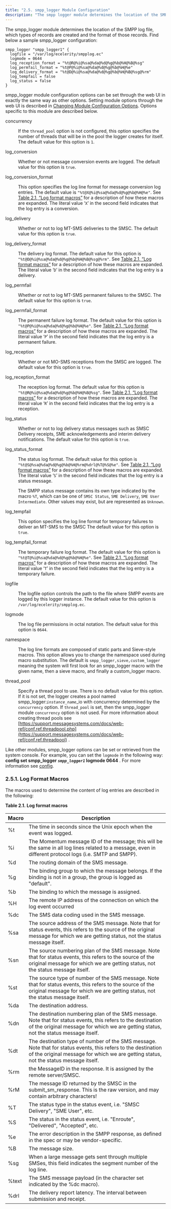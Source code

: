 ```yaml
---
title: "2.5. smpp_logger Module Configuration"
description: "The smpp logger module determines the location of the SMPP log file which types of records are created and the format of those records Find below a sample smpp logger configuration smpp logger module configuration options can be set through the web UI in exactly the same way as other..."
---
```


The smpp_logger module determines the location of the SMPP log file, which types of records are created and the format of those records. Find below a sample smpp_logger configuration:

```
smpp_logger "smpp_logger1" {
  logfile = "/var/log/ecelerity/smpplog.ec"
  logmode = 0644
  log_reception_format = "%t@R@%i@%sa@%da@%d@%g@%b@%H@%B@%sg"
  log_permfail_format = "%t@P@%i@%sa@%da@%d@%g@%b@%H@%e"
  log_delivery_format = "%t@D@%i@%sa@%da@%d@%g@%b@%H@%B@%sg@%rm"
  log_tempfail = false
  log_status = false
}
```

smpp_logger module configuration options can be set through the web UI in exactly the same way as other options. Setting module options through the web UI is described in [Changing Module Configuration Options](https://support.messagesystems.com/docs/web-ref/web3#web3.module_config). Options specific to this module are described below.

<dl class="variablelist">

<dt>concurrency</dt>

<dd>

If the `thread_pool` option is not configured, this option specifies the number of threads that will be in the pool the logger creates for itself. The default value for this option is `1`.

</dd>

<dt>log_conversion</dt>

<dd>

Whether or not message conversion events are logged. The default value for this option is `true`.

</dd>

<dt>log_conversion_format</dt>

<dd>

This option specifies the log line format for message conversion log entries. The default value is `"%t@X@%i@%sa@%da@%d@%g@%b@%H@%e"`. See [Table 2.1, “Log format macros”](mobility.configuration.smpp#mobility.log.macros "Table 2.1. Log format macros") for a description of how these macros are expanded. The literal value ‘`X`’ in the second field indicates that the log entry is a conversion.

</dd>

<dt>log_delivery</dt>

<dd>

Whether or not to log MT-SMS deliveries to the SMSC. The default value for this option is `true`.

</dd>

<dt>log_delivery_format</dt>

<dd>

The delivery log format. The default value for this option is `"%t@D@%i@%sa@%da@%d@%g@%b@%H@%B@%sg@%rm"`. See [Table 2.1, “Log format macros”](mobility.configuration.smpp#mobility.log.macros "Table 2.1. Log format macros") for a description of how these macros are expanded. The literal value ‘`D`’ in the second field indicates that the log entry is a delivery.

</dd>

<dt>log_permfail</dt>

<dd>

Whether or not to log MT-SMS permanent failures to the SMSC. The default value for this option is `true`.

</dd>

<dt>log_permfail_format</dt>

<dd>

The permanent failure log format. The default value for this option is `"%t@P@%i@%sa@%da@%d@%g@%b@%H@%e"`. See [Table 2.1, “Log format macros”](mobility.configuration.smpp#mobility.log.macros "Table 2.1. Log format macros") for a description of how these macros are expanded. The literal value ‘`P`’ in the second field indicates that the log entry is a permanent failure.

</dd>

<dt>log_reception</dt>

<dd>

Whether or not MO-SMS receptions from the SMSC are logged. The default value for this option is `true`.

</dd>

<dt>log_reception_format</dt>

<dd>

The reception log format. The default value for this option is `"%t@R@%i@%sa@%da@%d@%g@%b@%H@%B@%sg"`. See [Table 2.1, “Log format macros”](mobility.configuration.smpp#mobility.log.macros "Table 2.1. Log format macros") for a description of how these macros are expanded. The literal value ‘`R`’ in the second field indicates that the log entry is a reception.

</dd>

<dt>log_status</dt>

<dd>

Whether or not to log delivery status messages such as SMSC Delivery receipts, SME acknowledgements and interim delivery notifications. The default value for this option is `true`.

</dd>

<dt>log_status_format</dt>

<dd>

The status log format. The default value for this option is `"%t@S@%sa@%da@%d@%g@%b@%H@%rm@%drl@%T@%S@%e"`. See [Table 2.1, “Log format macros”](mobility.configuration.smpp#mobility.log.macros "Table 2.1. Log format macros") for a description of how these macros are expanded. The literal value ‘`S`’ in the second field indicates that the log entry is a status message.

The SMPP status message contains its own type indicated by the macro `%T`, which can be one of `SMSC Status`, `SME Delivery`, `SME User` `Intermediate`. Other values may exist, but are represented as `Unknown`.

</dd>

<dt>log_tempfail</dt>

<dd>

This option specifies the log line format for temporary failures to deliver an MT-SMS to the SMSC The default value for this option is `true`.

</dd>

<dt>log_tempfail_format</dt>

<dd>

The temporary failure log format. The default value for this option is `"%t@T@%i@%sa@%da@%d@%g@%b@%H@%e"`. See [Table 2.1, “Log format macros”](mobility.configuration.smpp#mobility.log.macros "Table 2.1. Log format macros") for a description of how these macros are expanded. The literal value ‘`T`’ in the second field indicates that the log entry is a temporary failure.

</dd>

<dt>logfile</dt>

<dd>

The logfile option controls the path to the file where SMPP events are logged by this logger instance. The default value for this option is `/var/log/ecelerity/smpplog.ec`.

</dd>

<dt>logmode</dt>

<dd>

The log file permissions in octal notation. The default value for this option is `0644`.

</dd>

<dt>namespace</dt>

<dd>

The log line formats are composed of static parts and Sieve-style macros. This option allows you to change the namespace used during macro substitution. The default is `smpp_logger,sieve,custom_logger` meaning the system will first look for an smpp_logger macro with the given name, then a sieve macro, and finally a custom_logger macro.

</dd>

<dt>thread_pool</dt>

<dd>

Specify a thread pool to use. There is no default value for this option. If it is not set, the logger creates a pool named smpp_logger:*`instance_name`*_io with concurrency determined by the `concurrency` option. If `thread_pool` is set, then the smpp_logger module `concurrency` option is not used. For more information about creating thread pools see [https://support.messagesystems.com/docs/web-ref/conf.ref.threadpool.php](https://support.messagesystems.com/docs/web-ref/conf.ref.threadpool) .

</dd>

</dl>

Like other modules, smpp_logger options can be set or retrieved from the system console. For example, you can set the `logmode` in the following way: **config set smpp_logger *`smpp_logger1`* logmode 0644**                                              . For more information see [config](https://support.messagesystems.com/docs/web-ref/console_commands.config).

### <a name="mobility.log.format.macros"></a> 2.5.1. Log Format Macros

The macros used to determine the content of log entries are described in the following:

<a name="mobility.log.macros"></a> 

**Table 2.1. Log format macros**

| Macro | Description |
| --- | --- |
| %t | The time in seconds since the Unix epoch when the event was logged. |
| %i | The Momentum message ID of the message; this will be the same in all log lines related to a message, even in different protocol logs (i.e. SMTP and SMPP). |
| %d | The routing domain of the SMS message. |
| %g | The binding group to which the message belongs. If the binding is not in a group, the group is logged as "default". |
| %b | The binding to which the message is assigned. |
| %H | The remote IP address of the connection on which the log event occurred |
| %dc | The SMS data coding used in the SMS message. |
| %sa | The source address of the SMS message. Note that for status events, this refers to the source of the original message for which we are getting status, not the status message itself. |
| %sn | The source numbering plan of the SMS message. Note that for status events, this refers to the source of the original message for which we are getting status, not the status message itself. |
| %st | The source type of number of the SMS message. Note that for status events, this refers to the source of the original message for which we are getting status, not the status message itself. |
| %da | The destination address. |
| %dn | The destination numbering plan of the SMS message. Note that for status events, this refers to the destination of the original message for which we are getting status, not the status message itself. |
| %dt | The destination type of number of the SMS message. Note that for status events, this refers to the destination of the original message for which we are getting status, not the status message itself. |
| %rm | the MessageID in the response. It is assigned by the remote server/SMSC. |
| %rM | The message ID returned by the SMSC in the submit_sm_response. This is the raw version, and may contain arbitrary characters! |
| %T | The status type in the status event, i.e. "SMSC Delivery", "SME User", etc. |
| %S | The status in the status event, i.e. "Enroute", "Delivered", "Accepted", etc. |
| %e | The error description in the SMPP response, as defined in the spec or may be vendor-specific. |
| %B | The message size. |
| %sg | When a large message gets sent through multiple SMSes, this field indicates the segment number of the log line. |
| %text | The SMS message payload (in the character set indicated by the %dc macro). |
| %drl | The delivery report latency. The interval between submission and receipt. |